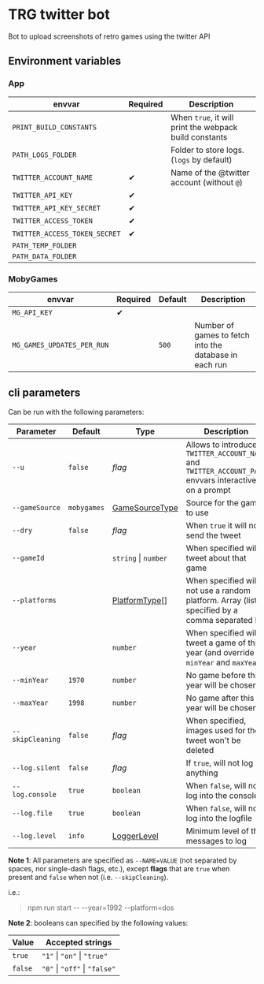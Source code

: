 # TRG twitter bot

Bot to upload screenshots of retro games using the twitter API

## Environment variables

### App

| envvar                        | Required | Description                                            |
| ----------------------------- | -------- | ------------------------------------------------------ |
| `PRINT_BUILD_CONSTANTS`       |          | When `true`, it will print the webpack build constants |
| `PATH_LOGS_FOLDER`            |          | Folder to store logs. (`logs` by default)              |
| `TWITTER_ACCOUNT_NAME`        | ✔        | Name of the @twitter account (without `@`)             |
| `TWITTER_API_KEY`             | ✔        |
| `TWITTER_API_KEY_SECRET`      | ✔        |
| `TWITTER_ACCESS_TOKEN`        | ✔        |
| `TWITTER_ACCESS_TOKEN_SECRET` | ✔        |
| `PATH_TEMP_FOLDER`            |          |
| `PATH_DATA_FOLDER`            |          |

### MobyGames

| envvar                     | Required | Default | Description                                            |
| -------------------------- | -------- | ------- | ------------------------------------------------------ |
| `MG_API_KEY`               | ✔        |         |
| `MG_GAMES_UPDATES_PER_RUN` |          | `500`   | Number of games to fetch into the database in each run |

## cli parameters

Can be run with the following parameters:

| Parameter        | Default     | Type                                                           | Description                                                                                             |
| ---------------- | ----------- | -------------------------------------------------------------- | ------------------------------------------------------------------------------------------------------- |
| `--u`            | `false`     | _flag_                                                         | Allows to introduce `TWITTER_ACCOUNT_NAME` and `TWITTER_ACCOUNT_PASS` envvars interactively on a prompt |
| `--gameSource`   | `mobygames` | [GameSourceType](./src/game-source/types.ts)                   | Source for the games to use                                                                             |
| `--dry`          | `false`     | _flag_                                                         | When `true` it will not send the tweet                                                                  |
| `--gameId`       |             | `string` \| `number`                                           | When specified will tweet about that game                                                               |
| `--platforms`    |             | [PlatformType](./src/game-source/base/platform/constants.ts)[] | When specified will not use a random platform. Array (list) specified by a comma separated list         |
| `--year`         |             | `number`                                                       | When specified will tweet a game of this year (and override `minYear` and `maxYear`)                    |
| `--minYear`      | `1970`      | `number`                                                       | No game before this year will be chosen                                                                 |
| `--maxYear`      | `1998`      | `number`                                                       | No game after this year will be chosen                                                                  |
| `--skipCleaning` | `false`     | _flag_                                                         | When specified, images used for the tweet won't be deleted                                              |
| `--log.silent`   | `false`     | _flag_                                                         | If `true`, will not log anything                                                                        |
| `--log.console`  | `true`      | `boolean`                                                      | When `false`, will not log into the console                                                             |
| `--log.file`     | `true`      | `boolean`                                                      | When `false`, will not log into the logfile                                                             |
| `--log.level`    | `info`      | [LoggerLevel](./src/utils/logger/index.ts)                     | Minimum level of the messages to log                                                                    |

**Note 1**: All parameters are specified as `--NAME=VALUE` (not separated by spaces, nor single-dash flags, etc.), except **flags** that are `true` when present and `false` when not (i.e. `--skipCleaning`).

i.e.:

> npm run start -- --year=1992 --platform=dos

**Note 2**: booleans can specified by the following values:

| Value   | Accepted strings              |
| ------- | ----------------------------- |
| `true`  | `"1"` \| `"on"` \| `"true"`   |
| `false` | `"0"` \| `"off"` \| `"false"` |
